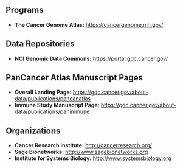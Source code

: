 ## Programs

+ **The Cancer Genome Atlas:** https://cancergenome.nih.gov/

## Data Repositories

+ **NCI Genomic Data Commons:** https://portal.gdc.cancer.gov/

## PanCancer Atlas Manuscript Pages
+ **Overall Landing Page:** https://gdc.cancer.gov/about-data/publications/pancanatlas
+ **Immune Study Manuscript Page:** https://gdc.cancer.gov/about-data/publications/panimmune

## Organizations

+ **Cancer Research Institute:** http://cancerresearch.org/
+ **Sage Bionetworks:** http://www.sagebionetworks.org
+ **Institute for Systems Biology:** http://www.systemsbiology.org 
